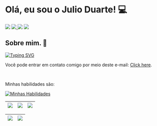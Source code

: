 <h1> Olá, eu sou o Julio Duarte! 💻</h1>

<div> 
     <a href="https://www.instagram.com/ijulio.duarte/" target="_blank"><img src="https://img.shields.io/badge/-Instagram-%23E4405F?style=for-the-badge&logo=instagram&logoColor=white" target="_blank"></a> 
     <a href = "mailto:juliocesarvduarte2003@gmail.com"><img src="https://img.shields.io/badge/Gmail-D14836?style=for-the-badge&logo=gmail&logoColor=white"</a>
     <a href="https://www.linkedin.com/in/ijulio-duarte/" target="_blank"><img src="https://img.shields.io/badge/-LinkedIn-%230077B5?style=for-the-badge&logo=linkedin&logoColor=white" target="_blank"></a>
     <a href="https://wa.me/+5514982010674" target="_blank"><img src="https://img.shields.io/badge/WhatsApp-25D366?style=for-the-badge&logo=whatsapp&logoColor=white" target="_blank"></a>
 </div>
<h2 align="left">
Sobre mim. 👀
</h2>
          
[![Typing SVG](https://readme-typing-svg.herokuapp.com/?color=9400D3&size=14&center=false&vCenter=true&width=1000&lines=Olá,+sou+Júlio+Duarte,;Além+de+atuar+como+desenvolvedor+Front-end,;Estou+me+especializando+na+área+de+Ciência+de+Dados.;Minha+missão+é+estar+em+constante+aprendizado+e+evolução,+sempre+buscando+aprimorar+minhas+habilidades+no+universo+da+tecnologia.+:%29)](https://git.io/typing-svg)

<p>Você pode entrar em contato comigo por meio deste e-mail: <a href="mailto:juliocesarvduarte2003@gmail.com">Click here</a>.</p> 
<br>

<p>Minhas habilidades são: </p>
<div align="left">

[![Minhas Habilidades](https://skillicons.dev/icons?i=html,css,js,typescript,react,next,tailwind,webpack,redux,git,figma,vscode
)](https://skillicons.dev)

  </div>
  
  | ![](http://github-profile-summary-cards.vercel.app/api/cards/stats?username=iJulioDuarte&theme=nord_dark) | ![](http://github-profile-summary-cards.vercel.app/api/cards/repos-per-language?username=iJulioDuarte&hide=Html&theme=nord_dark) | ![](http://github-profile-summary-cards.vercel.app/api/cards/most-commit-language?username=iJulioDuarte&theme=nord_dark) |
| :-: | :-: | :-: |

| ![](http://github-profile-summary-cards.vercel.app/api/cards/profile-details?username=iJulioDuarte&theme=nord_dark) | ![](https://github-readme-streak-stats.herokuapp.com/?user=iJulioDuarte&hide_border=true&date_format=M%20j%5B%2C%20Y%5D&background=2D3742&stroke=2D3742&ring=6bbbca&fire=6bbbca&currStreakNum=fff&sideNums=6bbbca&currStreakLabel=6bbbca&sideLabels=fff&dates=fff) |
| :-: | :-: |
